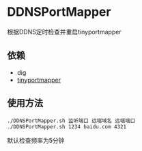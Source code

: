 # DDNSPortMapper

根据DDNS定时检查并重启tinyportmapper

## 依赖

- dig
- [tinyportmapper](https://github.com/wangyu-/tinyPortMapper)

## 使用方法

```shell
./DDNSPortMapper.sh 监听端口 远端域名 远端端口
./DDNSPortMapper.sh 1234 baidu.com 4321
```

默认检查频率为5分钟